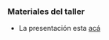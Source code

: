 ### Materiales del taller 
- La presentación esta [acá](https://saryace.github.io/taller_funciones_2024/)
